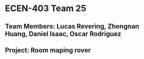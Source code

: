 # ECEN-403 Team 25 

## Team Members: Lucas Revering, Zhengnan Huang, Daniel Isaac, Oscar Rodriguez 
## Project: Room maping rover
